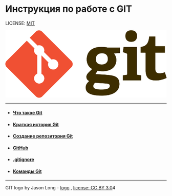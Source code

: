 # Инструкция по работе с GIT

LICENSE: [MIT](/license.md)

![git-logo](/assets/Git-Logo-2Color.png)

---
* #### [**Что такое Git**](/GITInfo.md)
* #### [**Краткая история Git**](/GitHistory.md)
* #### [**Создание репозитория Git**](/Gitinit.md)
* #### [**GitHub**](/GitHub.md)
* #### [**.gitignore**](/Gitignoreinfo.md)
* #### [**Команды Git**](/Gitcommand.md)



---

GIT logo by Jason Long - [logo](http://git-scm.com/downloads/logos) , [license: CC BY 3.0](https://creativecommons.org/licenses/by/3.0/)4

[def]: /GitHistory.md